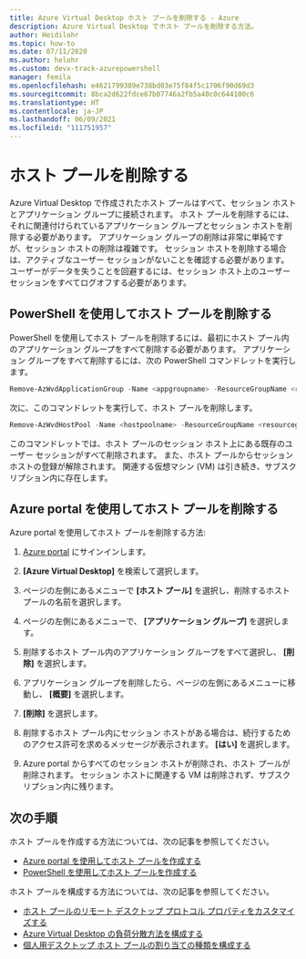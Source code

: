 ```yaml
---
title: Azure Virtual Desktop ホスト プールを削除する - Azure
description: Azure Virtual Desktop でホスト プールを削除する方法。
author: Heidilohr
ms.topic: how-to
ms.date: 07/11/2020
ms.author: helohr
ms.custom: devx-track-azurepowershell
manager: femila
ms.openlocfilehash: e4621799389e738bd03e75f84f5c1706f90d69d3
ms.sourcegitcommit: 8bca2d622fdce67b07746a2fb5a40c0c644100c6
ms.translationtype: HT
ms.contentlocale: ja-JP
ms.lasthandoff: 06/09/2021
ms.locfileid: "111751957"
---
```

# <a name="delete-a-host-pool"></a>ホスト プールを削除する

Azure Virtual Desktop で作成されたホスト プールはすべて、セッション ホストとアプリケーション グループに接続されます。 ホスト プールを削除するには、それに関連付けられているアプリケーション グループとセッション ホストを削除する必要があります。 アプリケーション グループの削除は非常に単純ですが、セッション ホストの削除は複雑です。 セッション ホストを削除する場合は、アクティブなユーザー セッションがないことを確認する必要があります。 ユーザーがデータを失うことを回避するには、セッション ホスト上のユーザー セッションをすべてログオフする必要があります。

## <a name="delete-a-host-pool-with-powershell"></a>PowerShell を使用してホスト プールを削除する

PowerShell を使用してホスト プールを削除するには、最初にホスト プール内のアプリケーション グループをすべて削除する必要があります。 アプリケーション グループをすべて削除するには、次の PowerShell コマンドレットを実行します。

```powershell
Remove-AzWvdApplicationGroup -Name <appgroupname> -ResourceGroupName <resourcegroupname>
```

次に、このコマンドレットを実行して、ホスト プールを削除します。

```powershell
Remove-AzWvdHostPool -Name <hostpoolname> -ResourceGroupName <resourcegroupname> -Force:$true
```

このコマンドレットでは、ホスト プールのセッション ホスト上にある既存のユーザー セッションがすべて削除されます。 また、ホスト プールからセッション ホストの登録が解除されます。 関連する仮想マシン (VM) は引き続き、サブスクリプション内に存在します。

## <a name="delete-a-host-pool-with-the-azure-portal"></a>Azure portal を使用してホスト プールを削除する

Azure portal を使用してホスト プールを削除する方法:

1. [Azure portal](https://portal.azure.com/) にサインインします。

2. **[Azure Virtual Desktop]** を検索して選択します。

3. ページの左側にあるメニューで **[ホスト プール]** を選択し、削除するホスト プールの名前を選択します。

4. ページの左側にあるメニューで、 **[アプリケーション グループ]** を選択します。

5. 削除するホスト プール内のアプリケーション グループをすべて選択し、 **[削除]** を選択します。

6. アプリケーション グループを削除したら、ページの左側にあるメニューに移動し、 **[概要]** を選択します。

7. **[削除]** を選択します。

8. 削除するホスト プール内にセッション ホストがある場合は、続行するためのアクセス許可を求めるメッセージが表示されます。 **[はい]** を選択します。

9. Azure portal からすべてのセッション ホストが削除され、ホスト プールが削除されます。 セッション ホストに関連する VM は削除されず、サブスクリプション内に残ります。

## <a name="next-steps"></a>次の手順

ホスト プールを作成する方法については、次の記事を参照してください。

- [Azure portal を使用してホスト プールを作成する](create-host-pools-azure-marketplace.md)
- [PowerShell を使用してホスト プールを作成する](create-host-pools-powershell.md)

ホスト プールを構成する方法については、次の記事を参照してください。

- [ホスト プールのリモート デスクトップ プロトコル プロパティをカスタマイズする](customize-rdp-properties.md)
- [Azure Virtual Desktop の負荷分散方法を構成する](configure-host-pool-load-balancing.md)
- [個人用デスクトップ ホスト プールの割り当ての種類を構成する](configure-host-pool-personal-desktop-assignment-type.md)
